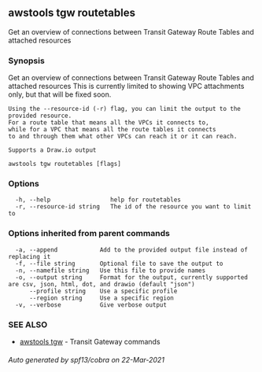 ## awstools tgw routetables

Get an overview of connections between Transit Gateway Route Tables and attached resources

### Synopsis

Get an overview of connections between Transit Gateway Route Tables and attached resources
	This is currently limited to showing VPC attachments only, but that will be fixed soon.

	Using the --resource-id (-r) flag, you can limit the output to the provided resource.
	For a route table that means all the VPCs it connects to,
	while for a VPC that means all the route tables it connects
	to and through them what other VPCs can reach it or it can reach.

	Supports a Draw.io output

```
awstools tgw routetables [flags]
```

### Options

```
  -h, --help                 help for routetables
  -r, --resource-id string   The id of the resource you want to limit to
```

### Options inherited from parent commands

```
  -a, --append            Add to the provided output file instead of replacing it
  -f, --file string       Optional file to save the output to
  -n, --namefile string   Use this file to provide names
  -o, --output string     Format for the output, currently supported are csv, json, html, dot, and drawio (default "json")
      --profile string    Use a specific profile
      --region string     Use a specific region
  -v, --verbose           Give verbose output
```

### SEE ALSO

* [awstools tgw](awstools_tgw.md)	 - Transit Gateway commands

###### Auto generated by spf13/cobra on 22-Mar-2021
